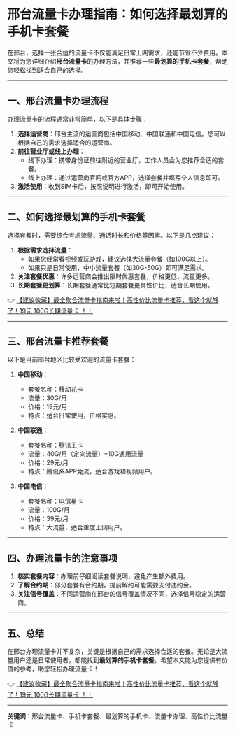 # 邢台流量卡办理指南：如何选择最划算的手机卡套餐

在邢台，选择一张合适的流量卡不仅能满足日常上网需求，还能节省不少费用。本文将为您详细介绍**邢台流量卡**的办理方法，并推荐一些**最划算的手机卡套餐**，帮助您轻松找到适合自己的选择。

---

## 一、邢台流量卡办理流程

办理流量卡的流程通常非常简单，以下是具体步骤：

1. **选择运营商**：邢台主流的运营商包括中国移动、中国联通和中国电信。您可以根据自己的需求选择适合的运营商。
2. **前往营业厅或线上办理**：
   - 线下办理：携带身份证前往附近的营业厅，工作人员会为您推荐合适的套餐。
   - 线上办理：通过运营商官网或官方APP，选择套餐并填写个人信息即可。
3. **激活使用**：收到SIM卡后，按照说明进行激活，即可开始使用。

---

## 二、如何选择最划算的手机卡套餐

选择套餐时，需要综合考虑流量、通话时长和价格等因素。以下是几点建议：

1. **根据需求选择流量**：
   - 如果您经常看视频或玩游戏，建议选择大流量套餐（如100G以上）。
   - 如果只是日常使用，中小流量套餐（如30G-50G）即可满足需求。
2. **关注套餐优惠**：许多运营商会推出限时优惠套餐，价格更低，流量更多。
3. **长期套餐更划算**：长期套餐通常比短期套餐更具性价比，适合长期使用。

👉 [【建议收藏】最全聚合流量卡指南来啦！高性价比流量卡推荐，看这个就够了！19元 100G长期流量卡 ！！](https://bit.ly/Liuliangka)

---

## 三、邢台流量卡推荐套餐

以下是目前邢台地区比较受欢迎的流量卡套餐：

1. **中国移动**：
   - 套餐名称：移动花卡
   - 流量：30G/月
   - 价格：19元/月
   - 特点：适合日常使用，价格实惠。

2. **中国联通**：
   - 套餐名称：腾讯王卡
   - 流量：40G/月（定向流量）+10G通用流量
   - 价格：29元/月
   - 特点：腾讯系APP免流，适合游戏和视频用户。

3. **中国电信**：
   - 套餐名称：电信星卡
   - 流量：100G/月
   - 价格：39元/月
   - 特点：大流量，适合重度上网用户。

---

## 四、办理流量卡的注意事项

1. **核实套餐内容**：办理前仔细阅读套餐说明，避免产生额外费用。
2. **了解合约期**：部分套餐有合约期，提前解约可能需要支付违约金。
3. **关注信号覆盖**：不同运营商在邢台的信号覆盖情况不同，选择信号稳定的运营商。

---

## 五、总结

在邢台办理流量卡并不复杂，关键是根据自己的需求选择合适的套餐。无论是大流量用户还是日常使用者，都能找到**最划算的手机卡套餐**。希望本文能为您提供有价值的参考，助您轻松办理流量卡！

👉 [【建议收藏】最全聚合流量卡指南来啦！高性价比流量卡推荐，看这个就够了！19元 100G长期流量卡 ！！](https://bit.ly/Liuliangka)

---

**关键词**：邢台流量卡、手机卡套餐、最划算的手机卡、流量卡办理、高性价比流量卡